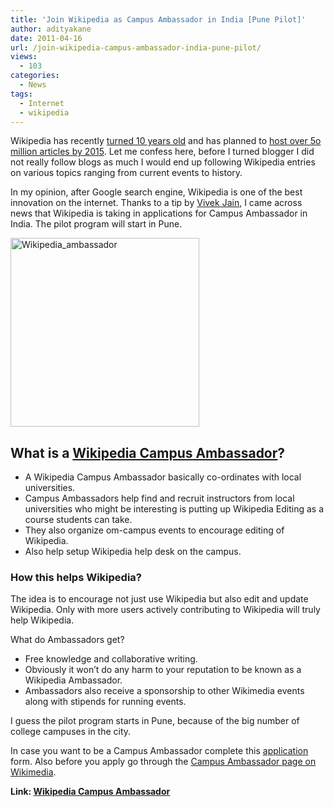 ```yaml
---
title: 'Join Wikipedia as Campus Ambassador in India [Pune Pilot]'
author: adityakane
date: 2011-04-16
url: /join-wikipedia-campus-ambassador-india-pune-pilot/
views:
  - 103
categories:
  - News
tags:
  - Internet
  - wikipedia
---
```

Wikipedia has recently <a href="http://devilsworkshop.org/wikipedia-celebrates-10th-birthday-today/" target="_blank">turned 10 years old</a> and has planned to <a href="http://devilsworkshop.org/wikipedia-plans-host-50-million-articles-2015/" target="_blank">host over 5o million articles by 2015</a>. Let me confess here, before I turned blogger I did not really follow blogs as much I would end up following Wikipedia entries on various topics ranging from current events to history.

In my opinion, after Google search engine, Wikipedia is one of the best innovation on the internet. Thanks to a tip by <a href="http://twitter.com/vivekvick" onclick="_gaq.push(['_trackEvent', 'outbound-article', 'http://twitter.com/vivekvick', 'Vivek Jain']);" target="_blank">Vivek Jain</a>, I came across news that Wikipedia is taking in applications for Campus Ambassador in India. The pilot program will start in Pune.

[<img style="background-image: none; padding-left: 0px; padding-right: 0px; display: inline; padding-top: 0px; border: 0px;" title="Wikipedia_ambassador" src="http://cdn.devilsworkshop.org/files/2011/04/Wikipedia_ambassador_thumb.png" border="0" alt="Wikipedia_ambassador" width="302" height="302" />][1]

## What is a <a href="http://outreach.wikimedia.org/wiki/Wikipedia_Campus_Ambassador" onclick="_gaq.push(['_trackEvent', 'outbound-article', 'http://outreach.wikimedia.org/wiki/Wikipedia_Campus_Ambassador', 'Wikipedia Campus Ambassador']);" >Wikipedia Campus Ambassador</a>?

  * A Wikipedia Campus Ambassador basically co-ordinates with local universities.
  * Campus Ambassadors help find and recruit instructors from local universities who might be interesting is putting up Wikipedia Editing as a course students can take.
  * They also organize om-campus events to encourage editing of Wikipedia.
  * Also help setup Wikipedia help desk on the campus.

### How this helps Wikipedia?

The idea is to encourage not just use Wikipedia but also edit and update Wikipedia. Only with more users actively contributing to Wikipedia will truly help Wikipedia.

What do Ambassadors get?

  * Free knowledge and collaborative writing.
  * Obviously it won’t do any harm to your reputation to be known as a Wikipedia Ambassador.
  * Ambassadors also receive a sponsorship to other Wikimedia events along with stipends for running events.

I guess the pilot program starts in Pune, because of the big number of college campuses in the city.

In case you want to be a Campus Ambassador complete this <a href="http://en.wikipedia.org/wiki/Wikipedia:Ambassadors/Steering_Committee/Campus_Ambassador_selection_process/Application" onclick="_gaq.push(['_trackEvent', 'outbound-article', 'http://en.wikipedia.org/wiki/Wikipedia:Ambassadors/Steering_Committee/Campus_Ambassador_selection_process/Application', 'application']);" target="_blank">application</a> form. Also before you apply go through the <a href="http://outreach.wikimedia.org/wiki/Wikipedia_Campus_Ambassador" onclick="_gaq.push(['_trackEvent', 'outbound-article', 'http://outreach.wikimedia.org/wiki/Wikipedia_Campus_Ambassador', 'Campus Ambassador page on Wikimedia']);" target="_blank">Campus Ambassador page on Wikimedia</a>.

**Link: <a href="http://outreach.wikimedia.org/wiki/Wikipedia_Campus_Ambassador" onclick="_gaq.push(['_trackEvent', 'outbound-article', 'http://outreach.wikimedia.org/wiki/Wikipedia_Campus_Ambassador', 'Wikipedia Campus Ambassador']);" target="_blank">Wikipedia Campus Ambassador</a>**

 [1]: http://cdn.devilsworkshop.org/files/2011/04/Wikipedia_ambassador.png

